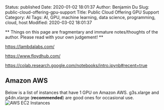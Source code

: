 Status: published
Date: 2020-01-02 18:01:37
Author: Benjamin Du
Slug: public-cloud-offering-gpu-support
Title: Public Cloud Offering GPU Support
Category: AI
Tags: AI, GPU, machine learning, data science, programming, cloud, host
Modified: 2020-03-02 18:01:37

**
Things on this page are fragmentary and immature notes/thoughts of the author.
Please read with your own judgement!
**


https://lambdalabs.com/

https://www.floydhub.com/

https://colab.research.google.com/notebooks/intro.ipynb#recent=true

## Amazon AWS

Below is a list of instances that have 1 GPU on Amazon AWS.
g3s.xlarge and g4dn.xlarge (**recommended**) are good ones for occasional use.
![AWS EC2 Instances](https://user-images.githubusercontent.com/824507/73386836-607ad380-4284-11ea-862a-d04a19b98ee2.png)
